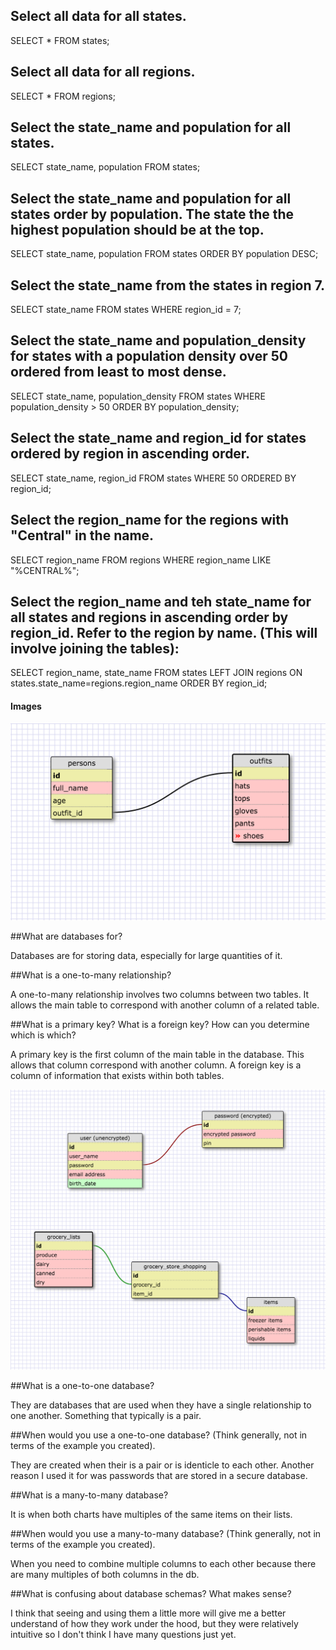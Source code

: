 ## Select all data for all states.

SELECT * FROM states;

## Select all data for all regions.

SELECT * FROM regions;

## Select the state_name and population for all states.

SELECT state_name, population FROM states;

## Select the state_name and population for all states order by population. The state the the highest population should be at the top.

SELECT state_name, population FROM states
ORDER BY population DESC;

## Select the state_name from the states in region 7.

SELECT state_name FROM states WHERE region_id = 7;

## Select the state_name and population_density for states with a population density over 50 ordered from least to most dense.

SELECT state_name, population_density FROM states WHERE population_density > 50 ORDER BY population_density;

## Select the state_name and region_id for states ordered by region in ascending order.

SELECT state_name, region_id FROM states WHERE 50 ORDERED BY region_id;

## Select the region_name for the regions with "Central" in the name.

SELECT region_name FROM regions WHERE region_name LIKE "%CENTRAL%";

## Select the region_name and teh state_name for all states and regions in ascending order by region_id. Refer to the region by name. (This will involve joining the tables):

SELECT region_name, state_name
FROM states
LEFT JOIN regions
ON states.state_name=regions.region_name
ORDER BY region_id;

#### Images

![alt text](Schema.png "Logo Title Text 1")

##What are databases for?

Databases are for storing data, especially for large quantities of it.

##What is a one-to-many relationship?

A one-to-many relationship involves two columns between two tables. It allows the main table to correspond with another column of a related table.

##What is a primary key? What is a foreign key? How can you determine which is which?

A primary key is the first column of the main table in the database. This allows that column correspond with another column. A foreign key is a column of information that exists within both tables.

![alt text](onetomany.png "One-to-Many, and Many-to-many")

##What is a one-to-one database?

They are databases that are used when they have a single relationship to one another. Something that typically is a pair.

##When would you use a one-to-one database? (Think generally, not in terms of the example you created).

They are created when their is a pair or is identicle to each other. Another reason I used it for was passwords that are stored in a secure database.

##What is a many-to-many database?

It is when both charts have multiples of the same items on their lists.

##When would you use a many-to-many database? (Think generally, not in terms of the example you created).

When you need to combine multiple columns to each other because there are many multiples of both columns in the db.

##What is confusing about database schemas? What makes sense?

I think that seeing and using them a little more will give me a better understand of how they work under the hood, but they were relatively intuitive so I don't think I have many questions just yet.